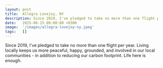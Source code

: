 ```yaml
---
layout: post
title:  Allegra Lovejoy, NY
description: Since 2019, I've pledged to take no more than one flight per year. Living locally keeps us more peaceful, happy, grounded, and involved in our local c...
date:   2025-06-15 00:00:00 +0300
image:  '/images/allegra-lovejoy-ny.jpeg'
tags:   []
---
```

Since 2019, I've pledged to take no more than one flight per year. Living locally keeps us more peaceful, happy, grounded, and involved in our local communities - in addition to reducing our carbon footprint. Life here is enough.

